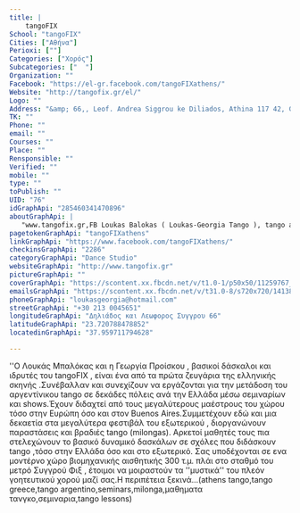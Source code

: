 ```yaml
---
title: |
    tangoFIX
School: "tangoFIX"
Cities: ["Αθήνα"]
Perioxi: [""]
Categories: ["Χορός"]
Subcategories: ["  "]
Organization: ""
Facebook: "https://el-gr.facebook.com/tangoFIXathens/"
Website: "http://tangofix.gr/el/"
Logo: ""
Address: "&amp; 66,, Leof. Andrea Siggrou ke Diliados, Athina 117 42, Greece"
TK: ""
Phone: ""
email: ""
Courses: ""
Place: ""
Rensponsible: ""
Verified: ""
mobile: ""
type: ""
toPublish: ""
UID: "76"
idGraphApi: "285460341470896"
aboutGraphApi: | 
   "www.tangofix.gr,FB Loukas Balokas ( Loukas-Georgia Tango ), tango argentino"
pagetokenGraphApi: "tangoFIXathens"
linkGraphApi: "https://www.facebook.com/tangoFIXathens/"
checkinsGraphApi: "2286"
categoryGraphApi: "Dance Studio"
websiteGraphApi: "http://www.tangofix.gr"
pictureGraphApi: ""
coverGraphApi: "https://scontent.xx.fbcdn.net/v/t1.0-1/p50x50/11259767_1177044912312430_2665962247066366332_n.jpg?oh=14319e5716a3863bd2ae61872aca042f&amp;oe=5B38D261"
emailsGraphApi: "https://scontent.xx.fbcdn.net/v/t31.0-8/s720x720/14138135_1432120470138205_1950638998325553096_o.jpg?oh=bf44c6e21f998e2774342a7c15cd88ae&amp;oe=5B002D66"
phoneGraphApi: "loukasgeorgia@hotmail.com"
streetGraphApi: "+30 213 0045651"
longitudeGraphApi: "Δηλιάδος και Λεωφορος Συγγρου 66"
latitudeGraphApi: "23.720788478852"
locatedinGraphApi: "37.959711794628"

---
```


&#39;&#39;O Λουκάς Μπαλόκας και η Γεωργία Προίσκου , βασικοί δάσκαλοι και ιδρυτές του tangoFIX , είναι ένα από τα πρώτα ζευγάρια της ελληνικής σκηνής .Συνέβαλλαν και συνεχίζουν να εργάζονται για την μετάδοση του αργεντίνικου tango σε δεκάδες πόλεις ανά την Ελλάδα μέσω σεμιναρίων και shows.Έχουν διδαχτεί από τους μεγαλύτερους μαέστρους του χώρου τόσο στην Ευρώπη όσο και στον Buenos Aires.Συμμετέχουν εδώ και μια δεκαετία στα μεγαλύτερα φεστιβάλ του εξωτερικού , διοργανώνουν παραστάσεις και βραδιές tango (milongas). Αρκετοί μαθητές τους πια στελεχώνουν το βασικό δυναμικό δασκάλων σε σχόλες που διδάσκουν tango ,τόσο στην Ελλάδα όσο και στο εξωτερικό. Σας υποδέχονται σε ενα μοντέρνο χώρο βιομηχανικής αισθητικής 300 τ.μ. πλάι στο σταθμό του μετρό Συγγρού Φιξ , έτοιμοι να μοιραστούν τα &#39;&#39;μυστικά&#39;&#39; του πλεόν γοητευτικού χορού μαζί σας.Η περιπέτεια ξεκινά...(athens tango,tango greece,tango argentino,seminars,milonga,μαθηματα τανγκο,σεμιναρια,tango lessons)

